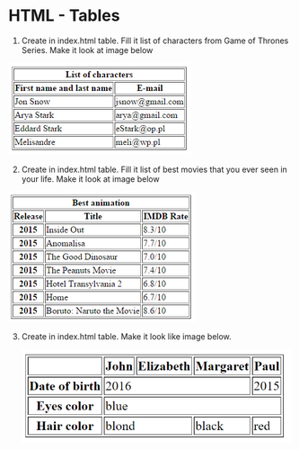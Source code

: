 # HTML - Tables

1. Create in index.html table. Fill it list of characters from Game of Thrones Series. Make it look at image below

 ![List of characters](images/table.png)
 
2. Create in index.html table.  Fill it list of best movies that you ever seen in your life. Make it look at image below

  ![List of characters](images/table2.png)

3. Create in index.html table. Make it look like image below.

    ![List of characters](images/table3.png)
